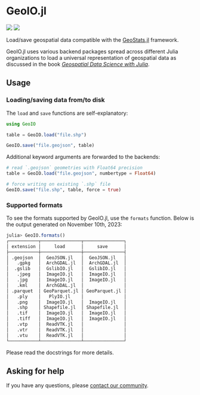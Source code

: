# GeoIO.jl

[![][build-img]][build-url] [![][codecov-img]][codecov-url]

Load/save geospatial data compatible with the
[GeoStats.jl](https://github.com/JuliaEarth/GeoStats.jl)
framework. 

GeoIO.jl uses various backend packages spread across
different Julia organizations to load a universal
representation of geospatial data as discussed in
the book [*Geospatial Data Science with Julia*](https://juliaearth.github.io/geospatial-data-science-with-julia).

## Usage

### Loading/saving data from/to disk

The `load` and `save` functions are self-explanatory:

```julia
using GeoIO

table = GeoIO.load("file.shp")

GeoIO.save("file.geojson", table)
```

Additional keyword arguments are forwarded to the backends:

```julia
# read `.geojson` geometries with Float64 precision
table = GeoIO.load("file.geojson", numbertype = Float64)

# force writing on existing `.shp` file
GeoIO.save("file.shp", table, force = true)
```

### Supported formats

To see the formats supported by GeoIO.jl, use the `formats` function.
Below is the output generated on November 10th, 2023:

```julia
julia> GeoIO.formats()
┌───────────┬───────────────┬───────────────┐
│ extension │     load      │     save      │
├───────────┼───────────────┼───────────────┤
│ .geojson  │  GeoJSON.jl   │  GeoJSON.jl   │
│   .gpkg   │  ArchGDAL.jl  │  ArchGDAL.jl  │
│  .gslib   │  GslibIO.jl   │  GslibIO.jl   │
│   .jpeg   │  ImageIO.jl   │  ImageIO.jl   │
│   .jpg    │  ImageIO.jl   │  ImageIO.jl   │
│   .kml    │  ArchGDAL.jl  │               │
│ .parquet  │ GeoParquet.jl │ GeoParquet.jl │
│   .ply    │   PlyIO.jl    │               │
│   .png    │  ImageIO.jl   │  ImageIO.jl   │
│   .shp    │ Shapefile.jl  │ Shapefile.jl  │
│   .tif    │  ImageIO.jl   │  ImageIO.jl   │
│   .tiff   │  ImageIO.jl   │  ImageIO.jl   │
│   .vtp    │  ReadVTK.jl   │               │
│   .vtr    │  ReadVTK.jl   │               │
│   .vtu    │  ReadVTK.jl   │               │
└───────────┴───────────────┴───────────────┘
```

Please read the docstrings for more details.

## Asking for help

If you have any questions, please [contact our community](https://juliaearth.github.io/GeoStats.jl/stable/about/community.html).

[build-img]: https://img.shields.io/github/actions/workflow/status/JuliaEarth/GeoIO.jl/CI.yml?branch=master&style=flat-square
[build-url]: https://github.com/JuliaEarth/GeoIO.jl/actions

[codecov-img]: https://img.shields.io/codecov/c/github/JuliaEarth/GeoIO.jl?style=flat-square
[codecov-url]: https://codecov.io/gh/JuliaEarth/GeoIO.jl
